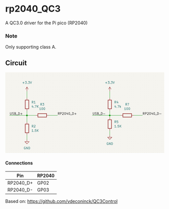 # rp2040_QC3
A QC3.0 driver for the Pi pico (RP2040)

### Note
Only supporting class A.

## Circuit

![Circuit](QC3-circuit.png)

#### Connections

|  Pin   |  RP2040  |
| ----------- | -----------|
| RP2040_D+       | GP02   |
| RP2040_D-     | GP03   |

Based on: https://github.com/vdeconinck/QC3Control
